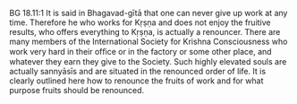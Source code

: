 BG 18.11:1	It is said in Bhagavad-gītā that one can never give up work at any time. Therefore he who works for Kṛṣṇa and does not enjoy the fruitive results, who offers everything to Kṛṣṇa, is actually a renouncer. There are many members of the International Society for Krishna Consciousness who work very hard in their ofﬁce or in the factory or some other place, and whatever they earn they give to the Society. Such highly elevated souls are actually sannyāsīs and are situated in the renounced order of life. It is clearly outlined here how to renounce the fruits of work and for what purpose fruits should be renounced.